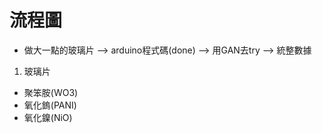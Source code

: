 # 流程圖
- 做大一點的玻璃片 --> arduino程式碼(done) --> 用GAN去try --> 統整數據
1. 玻璃片
  - 聚笨胺(WO3)
  - 氧化鎢(PANI)
  - 氧化鎳(NiO)
